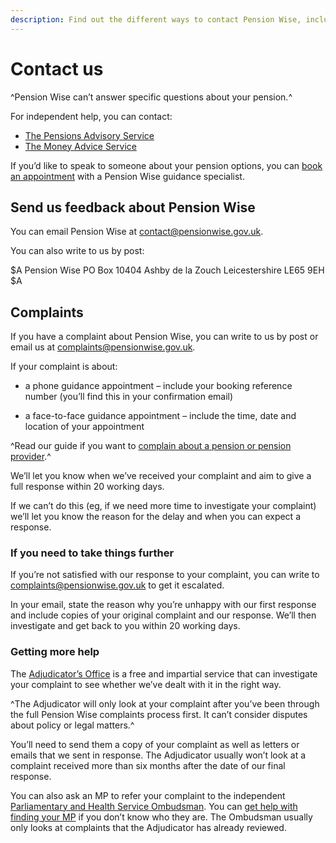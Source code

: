 ```yaml
---
description: Find out the different ways to contact Pension Wise, including how to send us feedback and how to make a complaint.
---
```

# Contact us

^Pension Wise can’t answer specific questions about your pension.^

For independent help, you can contact: 

- [The Pensions Advisory Service](http://www.pensionsadvisoryservice.org.uk/) 
- [The Money Advice Service](https://www.moneyadviceservice.org.uk/en)

If you’d like to speak to someone about your pension options, you can [book an appointment](/appointments) with a Pension Wise guidance specialist.

## Send us feedback about Pension Wise

You can email Pension Wise at <contact@pensionwise.gov.uk>.

You can also write to us by post:

$A
Pension Wise 
PO Box 10404 
Ashby de la Zouch 
Leicestershire 
LE65 9EH 
$A

## Complaints

If you have a complaint about Pension Wise, you can write to us by post or email us at <complaints@pensionwise.gov.uk>.

If your complaint is about:

- a phone guidance appointment – include your booking reference number (you’ll find this in your confirmation email)

- a face-to-face guidance appointment – include the time, date and location of your appointment

^Read our guide if you want to [complain about a pension or pension provider](/pension-complaints).^

We’ll let you know when we’ve received your complaint and aim to give a full response within 20 working days.

If we can’t do this (eg, if we need more time to investigate your complaint) we’ll let you know the reason for the delay and when you can expect a response.

### If you need to take things further

If you’re not satisfied with our response to your complaint, you can write to <complaints@pensionwise.gov.uk> to get it escalated.

In your email, state the reason why you’re unhappy with our first response and include copies of your original complaint and our response. We’ll then investigate and get back to you within 20 working days.

### Getting more help

The [Adjudicator’s Office](http://www.adjudicatorsoffice.gov.uk) is a free and impartial service that can investigate your complaint to see whether we’ve dealt with it in the right way.

^The Adjudicator will only look at your complaint after you’ve been through the full Pension Wise complaints process first. It can’t consider disputes about policy or legal matters.^

You’ll need to send them a copy of your complaint as well as letters or emails that we sent in response. The Adjudicator usually won’t look at a complaint received more than six months after the date of our final response.

You can also ask an MP to refer your complaint to the independent [Parliamentary and Health Service Ombudsman](http://www.ombudsman.org.uk). You can [get help with finding your MP](http://www.parliament.uk/mps-lords-and-offices/mps/) if you don’t know who they are. The Ombudsman usually only looks at complaints that the Adjudicator has already reviewed.
